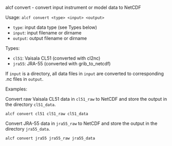 
alcf convert - convert input instrument or model data to NetCDF

Usage: `alcf convert <type> <input> <output>`

- `type`: input data type (see Types below)
- `input`: input filename or dirname
- `output`: output filename or dirname

Types:

- `cl51`: Vaisala CL51 (converted with cl2nc)
- `jra55`: JRA-55 (converted with grib_to_netcdf)

If `input` is a directory, all data files in `input` are converted
to corresponding .nc files in `output`.

Examples:

Convert raw Vaisala CL51 data in `cl51_raw` to NetCDF and store the output in
the directory `cl51_data`.

    alcf convert cl51 cl51_raw cl51_data

Convert JRA-55 data in `jra55_raw` to NetCDF and store the output in the
directory `jra55_data`.

    alcf convert jra55 jra55_raw jra55_data
	